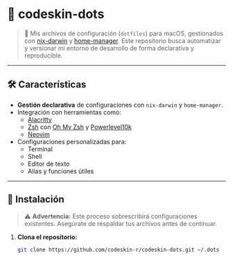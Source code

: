 # 🎯 codeskin-dots

> 🧩 Mis archivos de configuración (`dotfiles`) para macOS, gestionados con [nix-darwin](https://github.com/LnL7/nix-darwin) y [home-manager](https://github.com/nix-community/home-manager). Este repositorio busca automatizar y versionar mi entorno de desarrollo de forma declarativa y reproducible.

---

## 🛠️ Características

- **Gestión declarativa** de configuraciones con `nix-darwin` y `home-manager`.
- Integración con herramientas como:
  - [Alacritty](https://github.com/alacritty/alacritty)
  - [Zsh](https://www.zsh.org/) con [Oh My Zsh](https://ohmyz.sh/) y [Powerlevel10k](https://github.com/romkatv/powerlevel10k)
  - [Neovim](https://neovim.io/)
- Configuraciones personalizadas para:
  - Terminal
  - Shell
  - Editor de texto
  - Alias y funciones útiles

---

## 🚀 Instalación

> ⚠️ **Advertencia:** Este proceso sobrescribirá configuraciones existentes. Asegúrate de respaldar tus archivos antes de continuar.

1. **Clona el repositorio:**

   ```bash
   git clone https://github.com/codeskin-r/codeskin-dots.git ~/.dots
   ```
